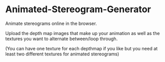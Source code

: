 # Animated-Stereogram-Generator
Animate stereograms online in the browser. 

Upload the depth map images that make up your animation as well as the textures you want to alternate between/loop through. 

(You can have one texture for each depthmap if you like but you need at least two different textures for animated stereograms)

